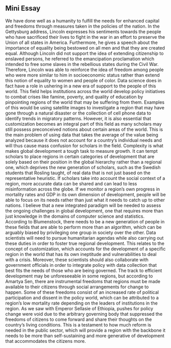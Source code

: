 ## Mini Essay

We have done well as a humanity to fulfill the needs for enhanced capital and freedoms through measures taken in the policies of the nation. In the Gettysburg address, Lincoln expresses his sentiments towards the people who have sacrificed their lives to fight in the war in an effort to preserve the Union of all states in America. Furthermore, he gives a speech about the importance of equality being bestowed on all men and that they are created equal. Although Lincoln did not support the idea of extending citizenship to enslaved persons, he referred to the emancipation proclamation which intended to free some slaves in the rebellious states during the Civil War. Therefore, Lincoln was able to reinforce the idea of freedom among people who were more similar to him in socioeconomic status rather than extend this notion of equality to women and people of color. 
Data science does in fact have a role in ushering in a new era of support to the people of this world. This field helps institutions across the world develop policy initiatives to combat crises like famine, poverty, and quality of education by pinpointing regions of the world that may be suffering from them. Examples of this would be using satellite images to investigate a region that may have gone through a natural disaster or the collection of cell phone data to identify trends in migratory patterns. However, it is also essential that customization becomes an integral part of this field as many scholars may still possess preconceived notions about certain areas of the world. This is the main problem of using data that takes the average of the value being analyzed because it does not account for a country’s individual needs and will thus cause mass confusion for scholars in the field. 
Complexity is what makes global development a tough task to measure growth. It can tempt scholars to place regions in certain categories of development that are solely based on their position in the global hierarchy rather than a regional one, which deprives the new generation of scholars, such as the Swedish students that Rosling taught, of real data that is not just based on the representative heuristic. If scholars take into account the social context of a region, more accurate data can be shared and can lead to less misinformation across the globe. If we monitor a region’s own progress in mortality rates and GDP in its own dimension of development, people will be able to focus on its needs rather than just what it needs to catch up to other nations. 
I believe that a new integrated paradigm will be needed to assess the ongoing challenges in global development, one that requires more than just knowledge in the domains of computer science and statistics. According to Blumenstock, there needs to be a new generation of people in these fields that are able to perform more than an algorithm, which can be arguably biased by privileging one group in society over the other. Data scientists will need to pursue humanitarian agendas while also carrying out these duties in order to foster true regional development. This relates to the concept of customization, which accounts for the development of a specific region in the world that has its own ineptitude and vulnerabilities to deal with a crisis. Moreover, these scientists should also collaborate with government officials in order to integrate policy with data collection that best fits the needs of those who are being governed. 
The track to efficient development may be unforeseeable in some regions, but according to Amartya Sen, there are instrumental freedoms that regions must be made available to their citizens through social arrangements for change to happen. Some of these freedoms consist of an increased rate of political participation and dissent in the policy world, which can be attributed to a region’s low mortality rate depending on the leaders of institutions in the region. As we saw with Emperor Sellasie of Ethiopia, pushes for policy change were void due to the arbitrary governing body that suppressed the freedoms of citizens to come forward and share their thoughts on the country’s living conditions. This is a testament to how much reform is needed in the public sector, which will provide a region with the backbone it needs to be more than self-sustaining and more generative of development that accommodates the citizens more. 
